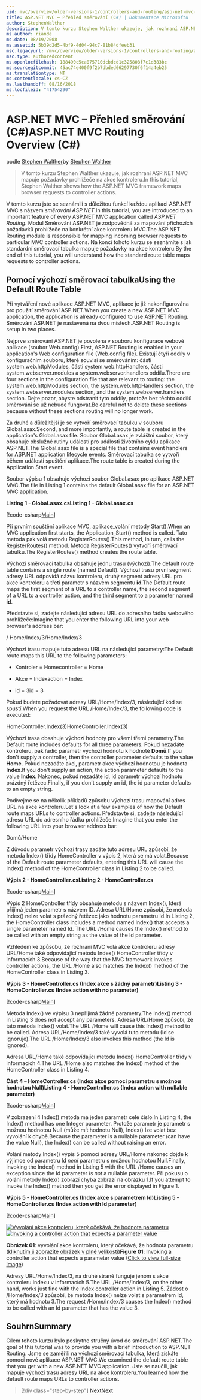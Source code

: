 ```yaml
---
uid: mvc/overview/older-versions-1/controllers-and-routing/asp-net-mvc-routing-overview-cs
title: ASP.NET MVC – Přehled směrování (C#) | Dokumentace Microsoftu
author: StephenWalther
description: V tomto kurzu Stephen Walther ukazuje, jak rozhraní ASP.NET MVC mapuje požadavky prohlížeče na akce kontroleru.
ms.author: riande
ms.date: 08/19/2008
ms.assetid: 5b39d2d5-4bf9-4d04-94c7-81b84dfeeb31
msc.legacyurl: /mvc/overview/older-versions-1/controllers-and-routing/asp-net-mvc-routing-overview-cs
msc.type: authoredcontent
ms.openlocfilehash: 188490c5ca075710dcbdcd1c325808f7c1d383bc
ms.sourcegitcommit: 45ac74e400f9f2b7dbded66297730f6f14a4eb25
ms.translationtype: MT
ms.contentlocale: cs-CZ
ms.lasthandoff: 08/16/2018
ms.locfileid: "41754290"
---
```

<a name="aspnet-mvc-routing-overview-c"></a><span data-ttu-id="d4447-103">ASP.NET MVC – Přehled směrování (C#)</span><span class="sxs-lookup"><span data-stu-id="d4447-103">ASP.NET MVC Routing Overview (C#)</span></span>
====================
<span data-ttu-id="d4447-104">podle [Stephen Walther](https://github.com/StephenWalther)</span><span class="sxs-lookup"><span data-stu-id="d4447-104">by [Stephen Walther](https://github.com/StephenWalther)</span></span>

> <span data-ttu-id="d4447-105">V tomto kurzu Stephen Walther ukazuje, jak rozhraní ASP.NET MVC mapuje požadavky prohlížeče na akce kontroleru.</span><span class="sxs-lookup"><span data-stu-id="d4447-105">In this tutorial, Stephen Walther shows how the ASP.NET MVC framework maps browser requests to controller actions.</span></span>


<span data-ttu-id="d4447-106">V tomto kurzu jste se seznámili s důležitou funkcí každou aplikaci ASP.NET MVC s názvem *směrování ASP.NET*.</span><span class="sxs-lookup"><span data-stu-id="d4447-106">In this tutorial, you are introduced to an important feature of every ASP.NET MVC application called *ASP.NET Routing*.</span></span> <span data-ttu-id="d4447-107">Modul Směrování ASP.NET je zodpovědná za mapování příchozích požadavků prohlížeče na konkrétní akce kontroleru MVC.</span><span class="sxs-lookup"><span data-stu-id="d4447-107">The ASP.NET Routing module is responsible for mapping incoming browser requests to particular MVC controller actions.</span></span> <span data-ttu-id="d4447-108">Na konci tohoto kurzu se seznámíte s jak standardní směrovací tabulka mapuje požadavky na akce kontroleru.</span><span class="sxs-lookup"><span data-stu-id="d4447-108">By the end of this tutorial, you will understand how the standard route table maps requests to controller actions.</span></span>

## <a name="using-the-default-route-table"></a><span data-ttu-id="d4447-109">Pomocí výchozí směrovací tabulka</span><span class="sxs-lookup"><span data-stu-id="d4447-109">Using the Default Route Table</span></span>

<span data-ttu-id="d4447-110">Při vytváření nové aplikace ASP.NET MVC, aplikace je již nakonfigurována pro použití směrování ASP.NET.</span><span class="sxs-lookup"><span data-stu-id="d4447-110">When you create a new ASP.NET MVC application, the application is already configured to use ASP.NET Routing.</span></span> <span data-ttu-id="d4447-111">Směrování ASP.NET je nastavená na dvou místech.</span><span class="sxs-lookup"><span data-stu-id="d4447-111">ASP.NET Routing is setup in two places.</span></span>

<span data-ttu-id="d4447-112">Nejprve směrování ASP.NET je povolena v souboru konfigurace webové aplikace (soubor Web.config).</span><span class="sxs-lookup"><span data-stu-id="d4447-112">First, ASP.NET Routing is enabled in your application's Web configuration file (Web.config file).</span></span> <span data-ttu-id="d4447-113">Existují čtyři oddíly v konfiguračním souboru, které souvisí se směrováním: části system.web.httpModules, části system.web.httpHandlers, části system.webserver.modules a system.webserver.handlers oddílu.</span><span class="sxs-lookup"><span data-stu-id="d4447-113">There are four sections in the configuration file that are relevant to routing: the system.web.httpModules section, the system.web.httpHandlers section, the system.webserver.modules section, and the system.webserver.handlers section.</span></span> <span data-ttu-id="d4447-114">Dejte pozor, abyste odstranit tyto oddíly, protože bez těchto oddílů směrování se už nebude fungovat.</span><span class="sxs-lookup"><span data-stu-id="d4447-114">Be careful not to delete these sections because without these sections routing will no longer work.</span></span>

<span data-ttu-id="d4447-115">Za druhé a důležitější je se vytvoří směrovací tabulku v souboru Global.asax.</span><span class="sxs-lookup"><span data-stu-id="d4447-115">Second, and more importantly, a route table is created in the application's Global.asax file.</span></span> <span data-ttu-id="d4447-116">Soubor Global.asax je zvláštní soubor, který obsahuje obslužné rutiny událostí pro události životního cyklu aplikace ASP.NET.</span><span class="sxs-lookup"><span data-stu-id="d4447-116">The Global.asax file is a special file that contains event handlers for ASP.NET application lifecycle events.</span></span> <span data-ttu-id="d4447-117">Směrovací tabulka se vytvoří během události spuštění aplikace.</span><span class="sxs-lookup"><span data-stu-id="d4447-117">The route table is created during the Application Start event.</span></span>

<span data-ttu-id="d4447-118">Soubor výpisu 1 obsahuje výchozí soubor Global.asax pro aplikace ASP.NET MVC.</span><span class="sxs-lookup"><span data-stu-id="d4447-118">The file in Listing 1 contains the default Global.asax file for an ASP.NET MVC application.</span></span>

<span data-ttu-id="d4447-119">**Listing 1 - Global.asax.cs**</span><span class="sxs-lookup"><span data-stu-id="d4447-119">**Listing 1 - Global.asax.cs**</span></span>

[!code-csharp[Main](asp-net-mvc-routing-overview-cs/samples/sample1.cs)]

<span data-ttu-id="d4447-120">Při prvním spuštění aplikace MVC, aplikace\_volání metody Start().</span><span class="sxs-lookup"><span data-stu-id="d4447-120">When an MVC application first starts, the Application\_Start() method is called.</span></span> <span data-ttu-id="d4447-121">Tato metoda pak volá metodu RegisterRoutes().</span><span class="sxs-lookup"><span data-stu-id="d4447-121">This method, in turn, calls the RegisterRoutes() method.</span></span> <span data-ttu-id="d4447-122">Metoda RegisterRoutes() vytvoří směrovací tabulku.</span><span class="sxs-lookup"><span data-stu-id="d4447-122">The RegisterRoutes() method creates the route table.</span></span>

<span data-ttu-id="d4447-123">Výchozí směrovací tabulka obsahuje jednu trasu (výchozí).</span><span class="sxs-lookup"><span data-stu-id="d4447-123">The default route table contains a single route (named Default).</span></span> <span data-ttu-id="d4447-124">Výchozí trasu první segment adresy URL odpovídá názvu kontroleru, druhý segment adresy URL pro akce kontroleru a třetí parametr s názvem segmentu **id**.</span><span class="sxs-lookup"><span data-stu-id="d4447-124">The Default route maps the first segment of a URL to a controller name, the second segment of a URL to a controller action, and the third segment to a parameter named **id**.</span></span>

<span data-ttu-id="d4447-125">Představte si, zadejte následující adresu URL do adresního řádku webového prohlížeče:</span><span class="sxs-lookup"><span data-stu-id="d4447-125">Imagine that you enter the following URL into your web browser's address bar:</span></span>

<span data-ttu-id="d4447-126">/ Home/Index/3</span><span class="sxs-lookup"><span data-stu-id="d4447-126">/Home/Index/3</span></span>

<span data-ttu-id="d4447-127">Výchozí trasu mapuje tuto adresu URL na následující parametry:</span><span class="sxs-lookup"><span data-stu-id="d4447-127">The Default route maps this URL to the following parameters:</span></span>

- <span data-ttu-id="d4447-128">Kontroler = Home</span><span class="sxs-lookup"><span data-stu-id="d4447-128">controller = Home</span></span>

- <span data-ttu-id="d4447-129">Akce = Index</span><span class="sxs-lookup"><span data-stu-id="d4447-129">action = Index</span></span>

- <span data-ttu-id="d4447-130">id = 3</span><span class="sxs-lookup"><span data-stu-id="d4447-130">id = 3</span></span>

<span data-ttu-id="d4447-131">Pokud budete požadovat adresy URL/Home/Index/3, následující kód se spustí:</span><span class="sxs-lookup"><span data-stu-id="d4447-131">When you request the URL /Home/Index/3, the following code is executed:</span></span>

<span data-ttu-id="d4447-132">HomeController.Index(3)</span><span class="sxs-lookup"><span data-stu-id="d4447-132">HomeController.Index(3)</span></span>

<span data-ttu-id="d4447-133">Výchozí trasa obsahuje výchozí hodnoty pro všemi třemi parametry.</span><span class="sxs-lookup"><span data-stu-id="d4447-133">The Default route includes defaults for all three parameters.</span></span> <span data-ttu-id="d4447-134">Pokud nezadáte kontroleru, pak řadič parametr výchozí hodnotu k hodnotě **Domů**.</span><span class="sxs-lookup"><span data-stu-id="d4447-134">If you don't supply a controller, then the controller parameter defaults to the value **Home**.</span></span> <span data-ttu-id="d4447-135">Pokud nezadáte akci, parametr akce výchozí hodnotou je hodnota **Index**.</span><span class="sxs-lookup"><span data-stu-id="d4447-135">If you don't supply an action, the action parameter defaults to the value **Index**.</span></span> <span data-ttu-id="d4447-136">Nakonec, pokud nezadáte id, id parametr výchozí hodnotu prázdný řetězec.</span><span class="sxs-lookup"><span data-stu-id="d4447-136">Finally, if you don't supply an id, the id parameter defaults to an empty string.</span></span>

<span data-ttu-id="d4447-137">Podívejme se na několik příkladů způsobu výchozí trasu mapování adres URL na akce kontroleru.</span><span class="sxs-lookup"><span data-stu-id="d4447-137">Let's look at a few examples of how the Default route maps URLs to controller actions.</span></span> <span data-ttu-id="d4447-138">Představte si, zadejte následující adresu URL do adresního řádku prohlížeče:</span><span class="sxs-lookup"><span data-stu-id="d4447-138">Imagine that you enter the following URL into your browser address bar:</span></span>

<span data-ttu-id="d4447-139">Domů</span><span class="sxs-lookup"><span data-stu-id="d4447-139">/Home</span></span>

<span data-ttu-id="d4447-140">Z důvodu parametr výchozí trasy zadáte tuto adresu URL způsobí, že metoda Index() třídy HomeController v výpis 2, která se má volat.</span><span class="sxs-lookup"><span data-stu-id="d4447-140">Because of the Default route parameter defaults, entering this URL will cause the Index() method of the HomeController class in Listing 2 to be called.</span></span>

<span data-ttu-id="d4447-141">**Výpis 2 - HomeController.cs**</span><span class="sxs-lookup"><span data-stu-id="d4447-141">**Listing 2 - HomeController.cs**</span></span>

[!code-csharp[Main](asp-net-mvc-routing-overview-cs/samples/sample2.cs)]

<span data-ttu-id="d4447-142">Výpis 2 HomeController třídy obsahuje metodu s názvem Index(), která přijímá jeden parametr s názvem ID. Adresa URL/Home způsobí, že metoda Index() nelze volat s prázdný řetězec jako hodnotu parametru Id.</span><span class="sxs-lookup"><span data-stu-id="d4447-142">In Listing 2, the HomeController class includes a method named Index() that accepts a single parameter named Id. The URL /Home causes the Index() method to be called with an empty string as the value of the Id parameter.</span></span>

<span data-ttu-id="d4447-143">Vzhledem ke způsobu, že rozhraní MVC volá akce kontroleru adresy URL/Home také odpovídající metodu Index() HomeController třídy v informacích 3.</span><span class="sxs-lookup"><span data-stu-id="d4447-143">Because of the way that the MVC framework invokes controller actions, the URL /Home also matches the Index() method of the HomeController class in Listing 3.</span></span>

<span data-ttu-id="d4447-144">**Výpis 3 - HomeController.cs (Index akce s žádný parametr)**</span><span class="sxs-lookup"><span data-stu-id="d4447-144">**Listing 3 - HomeController.cs (Index action with no parameter)**</span></span>

[!code-csharp[Main](asp-net-mvc-routing-overview-cs/samples/sample3.cs)]

<span data-ttu-id="d4447-145">Metoda Index() ve výpisu 3 nepřijímá žádné parametry.</span><span class="sxs-lookup"><span data-stu-id="d4447-145">The Index() method in Listing 3 does not accept any parameters.</span></span> <span data-ttu-id="d4447-146">Adresa URL/Home způsobí, že tato metoda Index() volat.</span><span class="sxs-lookup"><span data-stu-id="d4447-146">The URL /Home will cause this Index() method to be called.</span></span> <span data-ttu-id="d4447-147">Adresa URL/Home/Index/3 také vyvolá tuto metodu (Id se ignoruje).</span><span class="sxs-lookup"><span data-stu-id="d4447-147">The URL /Home/Index/3 also invokes this method (the Id is ignored).</span></span>

<span data-ttu-id="d4447-148">Adresa URL/Home také odpovídající metodu Index() HomeController třídy v informacích 4.</span><span class="sxs-lookup"><span data-stu-id="d4447-148">The URL /Home also matches the Index() method of the HomeController class in Listing 4.</span></span>

<span data-ttu-id="d4447-149">**Část 4 – HomeController.cs (Index akce pomocí parametru s možnou hodnotou Null)**</span><span class="sxs-lookup"><span data-stu-id="d4447-149">**Listing 4 - HomeController.cs (Index action with nullable parameter)**</span></span>

[!code-csharp[Main](asp-net-mvc-routing-overview-cs/samples/sample4.cs)]

<span data-ttu-id="d4447-150">V zobrazení 4 Index() metoda má jeden parametr celé číslo.</span><span class="sxs-lookup"><span data-stu-id="d4447-150">In Listing 4, the Index() method has one Integer parameter.</span></span> <span data-ttu-id="d4447-151">Protože parametr je parametr s možnou hodnotou Null (může mít hodnotu Null), Index() lze volat bez vyvolání k chybě.</span><span class="sxs-lookup"><span data-stu-id="d4447-151">Because the parameter is a nullable parameter (can have the value Null), the Index() can be called without raising an error.</span></span>

<span data-ttu-id="d4447-152">Volání metody Index() výpis 5 pomocí adresy URL/Home nakonec dojde k výjimce od parametru Id *není* parametru s možnou hodnotou Null.</span><span class="sxs-lookup"><span data-stu-id="d4447-152">Finally, invoking the Index() method in Listing 5 with the URL /Home causes an exception since the Id parameter *is not* a nullable parameter.</span></span> <span data-ttu-id="d4447-153">Při pokusu o volání metody Index() zobrazí chyba zobrazí na obrázku 1.</span><span class="sxs-lookup"><span data-stu-id="d4447-153">If you attempt to invoke the Index() method then you get the error displayed in Figure 1.</span></span>

<span data-ttu-id="d4447-154">**Výpis 5 - HomeController.cs (Index akce s parametrem Id)**</span><span class="sxs-lookup"><span data-stu-id="d4447-154">**Listing 5 - HomeController.cs (Index action with Id parameter)**</span></span>

[!code-csharp[Main](asp-net-mvc-routing-overview-cs/samples/sample5.cs)]


<span data-ttu-id="d4447-155">[![Vyvolání akce kontroleru, který očekává, že hodnota parametru](asp-net-mvc-routing-overview-cs/_static/image1.jpg)](asp-net-mvc-routing-overview-cs/_static/image1.png)</span><span class="sxs-lookup"><span data-stu-id="d4447-155">[![Invoking a controller action that expects a parameter value](asp-net-mvc-routing-overview-cs/_static/image1.jpg)](asp-net-mvc-routing-overview-cs/_static/image1.png)</span></span>

<span data-ttu-id="d4447-156">**Obrázek 01**: vyvolání akce kontroleru, který očekává, že hodnota parametru ([kliknutím ji zobrazíte obrázek v plné velikosti](asp-net-mvc-routing-overview-cs/_static/image2.png))</span><span class="sxs-lookup"><span data-stu-id="d4447-156">**Figure 01**: Invoking a controller action that expects a parameter value ([Click to view full-size image](asp-net-mvc-routing-overview-cs/_static/image2.png))</span></span>


<span data-ttu-id="d4447-157">Adresy URL/Home/Index/3, na druhé straně funguje jenom s akce kontroleru indexu v informacích 5.</span><span class="sxs-lookup"><span data-stu-id="d4447-157">The URL /Home/Index/3, on the other hand, works just fine with the Index controller action in Listing 5.</span></span> <span data-ttu-id="d4447-158">Žádost o /Home/Index/3 způsobí, že metoda Index() nelze volat s parametrem Id, který má hodnotu 3.</span><span class="sxs-lookup"><span data-stu-id="d4447-158">The request /Home/Index/3 causes the Index() method to be called with an Id parameter that has the value 3.</span></span>

## <a name="summary"></a><span data-ttu-id="d4447-159">Souhrn</span><span class="sxs-lookup"><span data-stu-id="d4447-159">Summary</span></span>

<span data-ttu-id="d4447-160">Cílem tohoto kurzu bylo poskytne stručný úvod do směrování ASP.NET.</span><span class="sxs-lookup"><span data-stu-id="d4447-160">The goal of this tutorial was to provide you with a brief introduction to ASP.NET Routing.</span></span> <span data-ttu-id="d4447-161">Jsme se zaměřili na výchozí směrovací tabulka, která získáte pomocí nové aplikace ASP.NET MVC.</span><span class="sxs-lookup"><span data-stu-id="d4447-161">We examined the default route table that you get with a new ASP.NET MVC application.</span></span> <span data-ttu-id="d4447-162">Jste se naučili, jak mapuje výchozí trasu adresy URL na akce kontroleru.</span><span class="sxs-lookup"><span data-stu-id="d4447-162">You learned how the default route maps URLs to controller actions.</span></span>

> [!div class="step-by-step"]
> [<span data-ttu-id="d4447-163">Next</span><span class="sxs-lookup"><span data-stu-id="d4447-163">Next</span></span>](understanding-action-filters-cs.md)
